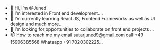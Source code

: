 - 👋 Hi, I’m @Juned
- 👀 I’m interested in  Front end development....
- 🌱 I’m currently learning  React JS, Frontend Frameworks as well as UI design and much more...
- 💞️ I’m looking for opportunities to collaborate on front end projects ...
- 📫 How to reach me  my email sutarjuned9@gmail.com call +49 15906385568 Whatsapp +91 7020302225...

<!---
Juned9151/Juned9151 is a ✨ special ✨ repository because its `README.md` (this file) appears on your GitHub profile.
You can click the Preview link to take a look at your changes.
--->
